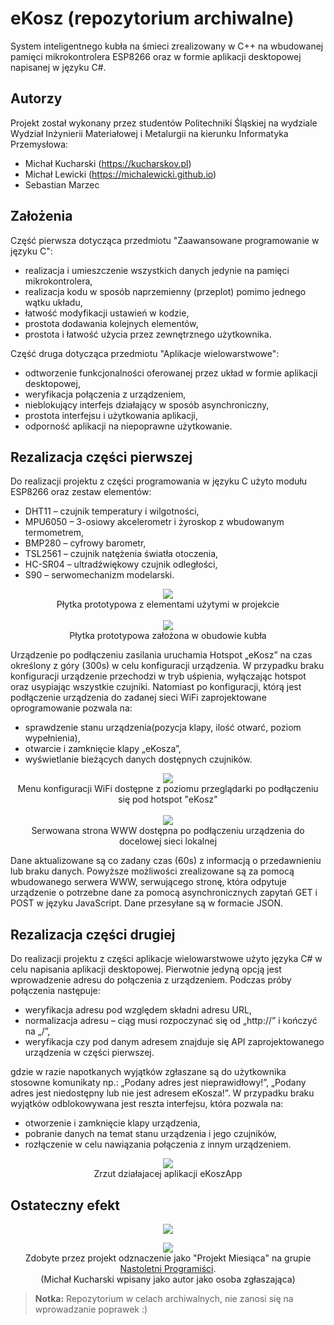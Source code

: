 # eKosz (repozytorium archiwalne)
System inteligentnego kubła na śmieci zrealizowany w C++ na wbudowanej pamięci mikrokontrolera ESP8266 oraz w formie aplikacji desktopowej napisanej w języku C#.

## Autorzy
Projekt został wykonany przez studentów Politechniki Śląskiej na wydziale Wydział Inżynierii Materiałowej i Metalurgii na kierunku Informatyka Przemysłowa:
* Michał Kucharski (https://kucharskov.pl)
* Michał Lewicki (https://michalewicki.github.io)
* Sebastian Marzec

## Założenia
Część pierwsza dotycząca przedmiotu "Zaawansowane programowanie w języku C":
* realizacja i umieszczenie wszystkich danych jedynie na pamięci mikrokontrolera,
* realizacja kodu w sposób naprzemienny (przeplot) pomimo jednego wątku układu,
* łatwość modyfikacji ustawień w kodzie,
* prostota dodawania kolejnych elementów,
* prostota i łatwość użycia przez zewnętrznego użytkownika.

Część druga dotycząca przedmiotu "Aplikacje wielowarstwowe":
* odtworzenie funkcjonalności oferowanej przez układ w formie aplikacji desktopowej,
* weryfikacja połączenia z urządzeniem,
* nieblokujący interfejs działający w sposób asynchroniczny,
* prostota interfejsu i użytkowania aplikacji,
* odporność aplikacji na niepoprawne użytkowanie.

## Rezalizacja części pierwszej
Do realizacji projektu z części programowania w języku C użyto modułu ESP8266 oraz zestaw elementów:
* DHT11 – czujnik temperatury i wilgotności,
* MPU6050 – 3-osiowy akcelerometr i żyroskop z wbudowanym termometrem,
* BMP280 – cyfrowy barometr,
* TSL2561 – czujnik natężenia światła otoczenia,
* HC-SR04 – ultradźwiękowy czujnik odległości,
* S90 – serwomechanizm modelarski.

<p align="center">
<img src="https://github.com/Kucharskov/eKosz/blob/master/images/circuit.png?raw=true"><br>
Płytka prototypowa z elementami użytymi w projekcie<br>
<br>
<img src="https://github.com/Kucharskov/eKosz/blob/master/images/circuit_mount.png?raw=true"><br>
Płytka prototypowa założona w obudowie kubła
</p>

Urządzenie po podłączeniu zasilania uruchamia Hotspot „eKosz” na czas określony z góry (300s) w celu konfiguracji urządzenia. W przypadku braku konfiguracji urządzenie przechodzi w tryb uśpienia, wyłączając hotspot oraz usypiając wszystkie czujniki. Natomiast po konfiguracji, którą jest podłączenie urządzenia do zadanej sieci WiFi zaprojektowane oprogramowanie pozwala na:
* sprawdzenie stanu urządzenia(pozycja klapy, ilość otwarć, poziom wypełnienia),
* otwarcie i zamknięcie klapy „eKosza”,
* wyświetlanie bieżących danych dostępnych czujników.

<p align="center">
<img src="https://github.com/Kucharskov/eKosz/blob/master/images/wifi_config.png?raw=true"><br>
Menu konfiguracji WiFi dostępne z poziomu przeglądarki po podłączeniu się pod hotspot "eKosz"<br>
<br>
<img src="https://github.com/Kucharskov/eKosz/blob/master/images/webpage.png?raw=true"><br>
Serwowana strona WWW dostępna po podłączeniu urządzenia do docelowej sieci lokalnej
</p>

Dane aktualizowane są co zadany czas (60s) z informacją o przedawnieniu lub braku danych. Powyższe możliwości zrealizowane są za pomocą wbudowanego serwera WWW, serwującego stronę, która odpytuje urządzenie o potrzebne dane za pomocą asynchronicznych zapytań GET i POST w języku JavaScript. Dane przesyłane są w formacie JSON.

## Rezalizacja części drugiej
Do realizacji projektu z części aplikacje wielowarstwowe użyto języka C# w celu napisania aplikacji desktopowej. Pierwotnie jedyną opcją jest wprowadzenie adresu do połączenia z urządzeniem. Podczas próby połączenia następuje:
- weryfikacja adresu pod względem składni adresu URL,
- normalizacja adresu – ciąg musi rozpoczynać się od „http://” i kończyć na „/”,
- weryfikacja czy pod danym adresem znajduje się API zaprojektowanego urządzenia w części pierwszej.

gdzie w razie napotkanych wyjątków zgłaszane są do użytkownika stosowne komunikaty np.: „Podany adres jest nieprawidłowy!”, „Podany adres jest niedostępny lub nie jest adresem eKosza!”. W przypadku braku wyjątków odblokowywana jest reszta interfejsu, która pozwala na:
- otworzenie i zamknięcie klapy urządzenia,
- pobranie danych na temat stanu urządzenia i jego czujników,
- rozłączenie w celu nawiązania połączenia z innym urządzeniem.

<p align="center">
<img src="https://github.com/Kucharskov/eKosz/blob/master/images/ekoszapp.png?raw=true"><br>
Zrzut działajacej aplikacji eKoszApp
</p>

## Ostateczny efekt
<p align="center">
<img src="https://github.com/Kucharskov/eKosz/blob/master/images/ekosz.png?raw=true">
</p>

<p align="center">
<img src="https://github.com/Kucharskov/eKosz/blob/master/images/np_award.png?raw=true"><br>
Zdobyte przez projekt odznaczenie jako "Projekt Miesiąca" na grupie <a href="https://www.facebook.com/groups/NastoletniProgramisci" target="_blank">Nastoletni Programiści</a>.<br>(Michał Kucharski wpisany jako autor jako osoba zgłaszająca)
</p>

> **Notka:** Repozytorium w celach archiwalnych, nie zanosi się na wprowadzanie poprawek :)